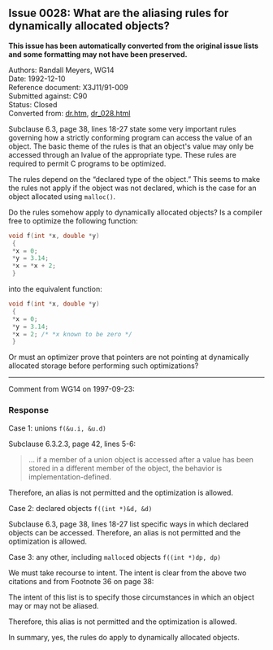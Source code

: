 ## Issue 0028: What are the aliasing rules for dynamically allocated objects?

**This issue has been automatically converted from the original issue lists and some formatting may not have been preserved.**

Authors: Randall Meyers, WG14  
Date: 1992-12-10  
Reference document: X3J11/91-009  
Submitted against: C90  
Status: Closed  
Converted from: [dr.htm](https://www.open-std.org/jtc1/sc22/wg14/www/docs/dr.htm), [dr_028.html](https://www.open-std.org/jtc1/sc22/wg14/www/docs/dr_028.html)

Subclause 6.3, page 38, lines 18-27 state some very important rules governing
how a strictly conforming program can access the value of an object. The basic
theme of the rules is that an object's value may only be accessed through an
lvalue of the appropriate type. These rules are required to permit C programs to
be optimized.

The rules depend on the “declared type of the object.” This seems to make the
rules not apply if the object was not declared, which is the case for an object
allocated using `malloc()`.

Do the rules somehow apply to dynamically allocated objects? Is a compiler free
to optimize the following function:

```c
void f(int *x, double *y)
 {
 *x = 0;
 *y = 3.14;
 *x = *x + 2;
 }
```

into the equivalent function:

```c
void f(int *x, double *y)
 {
 *x = 0;
 *y = 3.14;
 *x = 2; /* *x known to be zero */
 }
```

Or must an optimizer prove that pointers are not pointing at dynamically
allocated storage before performing such optimizations?

---

Comment from WG14 on 1997-09-23:

### Response

Case 1: unions `f(&u.i, &u.d)`

Subclause 6.3.2.3, page 42, lines 5-6:

> ... if a member of a union object is accessed after a value has been stored in a
> different member of the object, the behavior is implementation-defined.

Therefore, an alias is not permitted and the optimization is allowed.

Case 2: declared objects `f((int *)&d, &d)`

Subclause 6.3, page 38, lines 18-27 list specific ways in which declared objects
can be accessed. Therefore, an alias is not permitted and the optimization is
allowed.

Case 3: any other, including `malloc`ed objects `f((int *)dp, dp)`

We must take recourse to intent. The intent is clear from the above two
citations and from Footnote 36 on page 38:

The intent of this list is to specify those circumstances in which an object may
or may not be aliased.

Therefore, this alias is not permitted and the optimization is allowed.

In summary, yes, the rules do apply to dynamically allocated objects.
